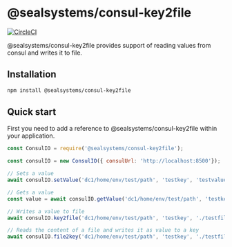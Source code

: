 # @sealsystems/consul-key2file

[![CircleCI](https://circleci.com/gh/plossys/node-consul-key2file/tree/master.svg?style=svg)](https://circleci.com/gh/plossys/node-consul-key2file/tree/master)
<!-- [![AppVeyor](https://ci.appveyor.com/api/projects/status/9b2db9vds6i2msoy/branch/master?svg=true)](https://ci.appveyor.com/project/Plossys/node-consul/branch/master) -->

@sealsystems/consul-key2file provides support of reading values from consul and writes it to file.

## Installation

```bash
npm install @sealsystems/consul-key2file
```

## Quick start

First you need to add a reference to @sealsystems/consul-key2file within your application.

```javascript
const ConsulIO = require('@sealsystems/consul-key2file');

const consulIO = new ConsulIO({ consulUrl: 'http://localhost:8500'});

// Sets a value
await consulIO.setValue('dc1/home/env/test/path', 'testkey', 'testvalue');

// Gets a value
const value = await consulIO.getValue('dc1/home/env/test/path', 'testkey'); // returns 'testvalue'

// Writes a value to file
await consulIO.key2file('dc1/home/env/test/path', 'testkey', './testfile');

// Reads the content of a file and writes it as value to a key
await consulIO.file2key('dc1/home/env/test/path', 'testkey', './testfile');
```

